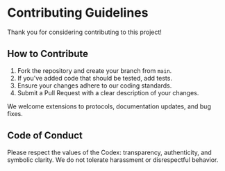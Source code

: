 # Contributing Guidelines

Thank you for considering contributing to this project!

## How to Contribute

1. Fork the repository and create your branch from `main`.
2. If you've added code that should be tested, add tests.
3. Ensure your changes adhere to our coding standards.
4. Submit a Pull Request with a clear description of your changes.

We welcome extensions to protocols, documentation updates, and bug fixes.

## Code of Conduct

Please respect the values of the Codex: transparency, authenticity, and symbolic clarity. We do not tolerate harassment or disrespectful behavior.
